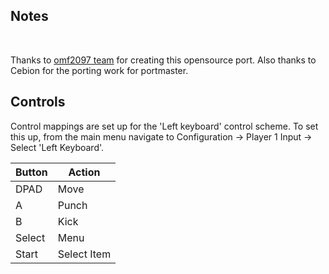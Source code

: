 ## Notes
<br/>

Thanks to [omf2097 team](https://github.com/omf2097/openomf) for creating this opensource port.  Also thanks to Cebion for the porting work for portmaster.
<br/>

## Controls
Control mappings are set up for the 'Left keyboard' control scheme. To set this up, from the main menu navigate to Configuration -> Player 1 Input -> Select 'Left Keyboard'.

| Button | Action |
|--|--| 
|DPAD|Move|
|A|Punch|
|B|Kick|
|Select|Menu|
|Start|Select Item|